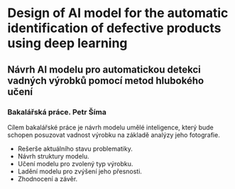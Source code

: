 # Design of AI model for the automatic identification of defective products using deep learning
## Návrh AI modelu pro automatickou detekci vadných výrobků pomocí metod hlubokého učení
### Bakalářská práce. Petr Šíma

Cílem bakalářské práce je návrh modelu umělé inteligence, 
který bude schopen posuzovat vadnost výrobku na základě analýzy jeho fotografie. 

+ Rešerše aktuálního stavu problematiky.
+ Návrh struktury modelu.
+ Učení modelu pro zvolený typ výrobku.
+ Ladění modelu pro zvýšení jeho přesnosti. 
+ Zhodnocení a závěr.

